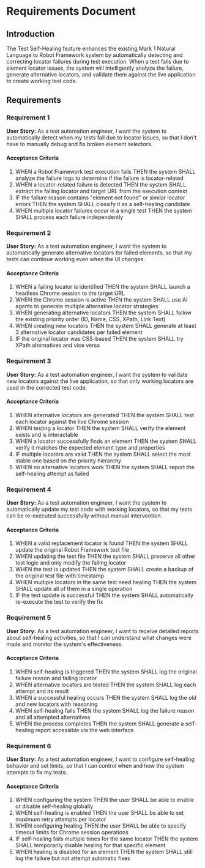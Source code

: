 # Requirements Document

## Introduction

The Test Self-Healing feature enhances the existing Mark 1 Natural Language to Robot Framework system by automatically detecting and correcting locator failures during test execution. When a test fails due to element locator issues, the system will intelligently analyze the failure, generate alternative locators, and validate them against the live application to create working test code.

## Requirements

### Requirement 1

**User Story:** As a test automation engineer, I want the system to automatically detect when my tests fail due to locator issues, so that I don't have to manually debug and fix broken element selectors.

#### Acceptance Criteria

1. WHEN a Robot Framework test execution fails THEN the system SHALL analyze the failure logs to determine if the failure is locator-related
2. WHEN a locator-related failure is detected THEN the system SHALL extract the failing locator and target URL from the execution context
3. IF the failure reason contains "element not found" or similar locator errors THEN the system SHALL classify it as a self-healing candidate
4. WHEN multiple locator failures occur in a single test THEN the system SHALL process each failure independently

### Requirement 2

**User Story:** As a test automation engineer, I want the system to automatically generate alternative locators for failed elements, so that my tests can continue working even when the UI changes.

#### Acceptance Criteria

1. WHEN a failing locator is identified THEN the system SHALL launch a headless Chrome session to the target URL
2. WHEN the Chrome session is active THEN the system SHALL use AI agents to generate multiple alternative locator strategies
3. WHEN generating alternative locators THEN the system SHALL follow the existing priority order (ID, Name, CSS, XPath, Link Text)
4. WHEN creating new locators THEN the system SHALL generate at least 3 alternative locator candidates per failed element
5. IF the original locator was CSS-based THEN the system SHALL try XPath alternatives and vice versa

### Requirement 3

**User Story:** As a test automation engineer, I want the system to validate new locators against the live application, so that only working locators are used in the corrected test code.

#### Acceptance Criteria

1. WHEN alternative locators are generated THEN the system SHALL test each locator against the live Chrome session
2. WHEN testing a locator THEN the system SHALL verify the element exists and is interactable
3. WHEN a locator successfully finds an element THEN the system SHALL verify it matches the expected element type and properties
4. IF multiple locators are valid THEN the system SHALL select the most stable one based on the priority hierarchy
5. WHEN no alternative locators work THEN the system SHALL report the self-healing attempt as failed

### Requirement 4

**User Story:** As a test automation engineer, I want the system to automatically update my test code with working locators, so that my tests can be re-executed successfully without manual intervention.

#### Acceptance Criteria

1. WHEN a valid replacement locator is found THEN the system SHALL update the original Robot Framework test file
2. WHEN updating the test file THEN the system SHALL preserve all other test logic and only modify the failing locator
3. WHEN the test is updated THEN the system SHALL create a backup of the original test file with timestamp
4. WHEN multiple locators in the same test need healing THEN the system SHALL update all of them in a single operation
5. IF the test update is successful THEN the system SHALL automatically re-execute the test to verify the fix

### Requirement 5

**User Story:** As a test automation engineer, I want to receive detailed reports about self-healing activities, so that I can understand what changes were made and monitor the system's effectiveness.

#### Acceptance Criteria

1. WHEN self-healing is triggered THEN the system SHALL log the original failure reason and failing locator
2. WHEN alternative locators are tested THEN the system SHALL log each attempt and its result
3. WHEN a successful healing occurs THEN the system SHALL log the old and new locators with reasoning
4. WHEN self-healing fails THEN the system SHALL log the failure reason and all attempted alternatives
5. WHEN the process completes THEN the system SHALL generate a self-healing report accessible via the web interface

### Requirement 6

**User Story:** As a test automation engineer, I want to configure self-healing behavior and set limits, so that I can control when and how the system attempts to fix my tests.

#### Acceptance Criteria

1. WHEN configuring the system THEN the user SHALL be able to enable or disable self-healing globally
2. WHEN self-healing is enabled THEN the user SHALL be able to set maximum retry attempts per locator
3. WHEN configuring healing THEN the user SHALL be able to specify timeout limits for Chrome session operations
4. IF self-healing fails multiple times for the same locator THEN the system SHALL temporarily disable healing for that specific element
5. WHEN healing is disabled for an element THEN the system SHALL still log the failure but not attempt automatic fixes